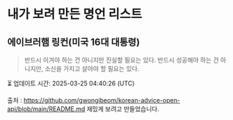 # 내가 보려 만든 명언 리스트

##  에이브러햄 링컨(미국 16대 대통령)
> 반드시 이겨야 하는 건 아니지만 진실할 필요는 있다. 반드시 성공해야 하는 건 아니지만, 소신을 가지고 살아야 할 필요는 있다.


⏳ 업데이트 시간: 2025-03-25 04:40:26 (UTC)

출처 : https://github.com/gwongibeom/korean-advice-open-api/blob/main/README.md
재밌게 보려고 만들었습니다.
